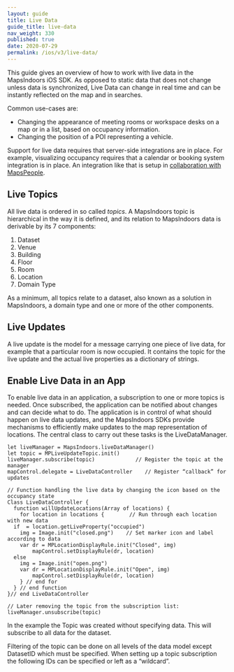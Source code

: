 ```yaml
---
layout: guide
title: Live Data
guide_title: live-data
nav_weight: 330
published: true
date: 2020-07-29
permalink: /ios/v3/live-data/
---
```


This guide gives an overview of how to work with live data in the MapsIndoors iOS SDK. As opposed to static data that does not change unless data is synchronized, Live Data can change in real time and can be instantly reflected on the map and in searches.

Common use-cases are:
* Changing the appearance of meeting rooms or workspace desks on a map or in a list, based on occupancy information.
* Changing the position of a POI representing a vehicle.

Support for live data requires that server-side integrations are in place. For example, visualizing occupancy requires that a calendar or booking system integration is in place. An integration like that is setup in [collaboration with MapsPeople](https://www.mapspeople.com/mapsindoors-integrations/).

## Live Topics
All live data is ordered in so called _topics_. A MapsIndoors topic is hierarchical in the way it is defined, and its relation to MapsIndoors data is derivable by its 7 components:

1. Dataset
1. Venue
1. Building
1. Floor
1. Room
1. Location
1. Domain Type

As a minimum, all topics relate to a dataset, also known as a solution in MapsIndoors, a domain type and one or more of the other components.

## Live Updates

A live update is the model for a message carrying one piece of live data, for example that a particular room is now occupied. It contains the topic for the live update and the actual live properties as a dictionary of strings.

## Enable Live Data in an App

To enable live data in an application, a subscription to one or more topics is needed. Once subscribed, the application can be notified about changes and can decide what to do. The application is in control of what should happen on live data updates, and the MapsIndoors SDKs provide mechanisms to efficiently make updates to the map representation of locations. The central class to carry out these tasks is the LiveDataManager.

```
let liveManager = MapsIndoors.liveDataManager()
let topic = MPLiveUpdateTopic.init()
liveManager.subscribe(topic)             // Register the topic at the manager
mapControl.delegate = LiveDataController    // Register “callback” for updates

// Function handling the live data by changing the icon based on the occupancy state
Class LiveDataController {
  function willUpdateLocations(Array of locations) {
    for location in locations {        // Run through each location with new data
  if  = location.getLiveProperty("occupied")
    img = Image.init("closed.png")    // Set marker icon and label according to data
    var dr = MPLocationDisplayRule.init("Closed", img)
        mapControl.setDisplayRule(dr, location)
  else
    img = Image.init("open.png")
    var dr = MPLocationDisplayRule.init("Open", img)
        mapControl.setDisplayRule(dr, location)
    } // end for
  } // end function
}// end LiveDataController

// Later removing the topic from the subscription list:
liveManager.unsubscribe(topic)
```

In the example the Topic was created without specifying data. This will subscribe to all data for the dataset.

Filtering of the topic can be done on all levels of the data model except DatasetID which must be specified. When setting up a topic subscription the following IDs can be specified or left as a “wildcard”.
